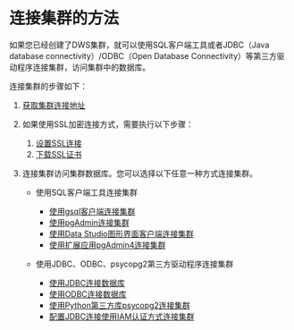 # 连接集群的方法<a name="zh-cn_topic_0056326005"></a>

如果您已经创建了DWS集群，就可以使用SQL客户端工具或者JDBC（Java database connectivity）/ODBC（Open Database Connectivity）等第三方驱动程序连接集群，访问集群中的数据库。

连接集群的步骤如下：

1.  [获取集群连接地址](获取集群连接地址.md)
2.  如果使用SSL加密连接方式，需要执行以下步骤：
    1.  [设置SSL连接](设置SSL连接.md)
    2.  [下载SSL证书](下载SSL证书.md)

3.  连接集群访问集群数据库。您可以选择以下任意一种方式连接集群。
    -   使用SQL客户端工具连接集群
        -   [使用gsql客户端连接集群](使用gsql客户端连接集群.md)
        -   [使用pgAdmin连接集群](使用pgAdmin连接集群.md)
        -   [使用Data Studio图形界面客户端连接集群](使用Data-Studio图形界面客户端连接集群.md)
        -   [使用扩展应用pgAdmin4连接集群](使用扩展应用pgAdmin4连接集群.md)

    -   使用JDBC、ODBC、psycopg2第三方驱动程序连接集群
        -   [使用JDBC连接数据库](使用JDBC连接数据库.md)
        -   [使用ODBC连接数据库](使用ODBC连接数据库.md)
        -   [使用Python第三方库psycopg2连接集群](使用Python第三方库psycopg2连接集群.md)
        -   [配置JDBC连接使用IAM认证方式连接集群](概述.md)



